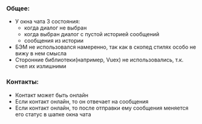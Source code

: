 ### Общее:
 - У окна чата 3 состояния:
    - когда диалог не выбран
    - когда выбран диалог с пустой историей сообщений
    - сообщения из истории
 - БЭМ не использовался намеренно, так как в скопед стилях особо не вижу в нем смысла
 - Сторонние библиотеки(например, Vuex) не использовались, т.к. счел их излишними

### Контакты:
 - Контакт может быть онлайн
 - Если контакт онлайн, то он отвечает на сообщения
 - Если контакт онлайн, то после отправки ему сообщения меняется его статус в шапке окна чата
